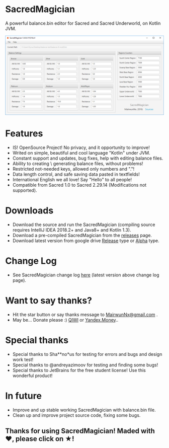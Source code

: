 # SacredMagician
A powerful balance.bin editor for Sacred and Sacred Underworld, on Kotlin JVM.

![Alt text](Screenshots/SacredMagician_MainPage.png "SacredMagician main page.")

# Features

 * IS! OpenSource Project! No privacy, and it opportunity to improve!
 * Writed on simple, beautiful and cool language "Kotlin" under JVM.
 * Constant support and updates, bug fixes, help with editing balance files.
 * Ability to creating \ generating balance files, without problems!
 * Restricted not-needed keys, allowed only numbers and "."!
 * Data length control, and safe saving data pasted in textfields!
 * International English we all love! Say "Hello" to all people! 
 * Compatible from Sacred 1.0 to Sacred 2.29.14 (Modifications not supported).
 
# Downloads

 * Download the source and run the SacredMagician (compiling source requires IntelliJ IDEA 2018.2+ and Java8+ and Kotlin 1.3).
 * Download a pre-compiled SacredMagician from the [releases](https://github.com/MairwunNx/SacredMagician/releases) page.
 * Download latest version from google drive [Release](https://drive.google.com/file/d/13t88XU7uT0DtrtSqVpaB8eRtu2cSebtx/view) type or [Alpha](https://drive.google.com/file/d/1tj-C7svsMs6qlzWrvfEzKtHfOrpwfXm3/view) type.
  
# Change Log

 * See SacredMagician change log [here](https://github.com/MairwunNx/SacredMagician/blob/master/CHANGELOG.md) (latest version above change log page).

# Want to say thanks?

 * Hit the star button or say thanks message to MairwunNx@gmail.com .
 * May be... Donate please :) [QIWI](https://qiwi.me/mairwunnx) or [Yandex.Money](https://money.yandex.ru/to/410015993365458)..
 
# Special thanks

 * Special thanks to Sha**no*us for testing for errors and bugs and design work test!
 * Special thanks to @andreyazimoov for testing and finding some bugs!
 * Special thanks to JetBrains for the free student license! Use this wonderful product!

# In future

 * Improve and up stable working SacredMagician with balance.bin file.
 * Clean up and improve project source code, fixing some bugs.

## Thanks for using SacredMagician! Maded with ❤, please click on ★!

